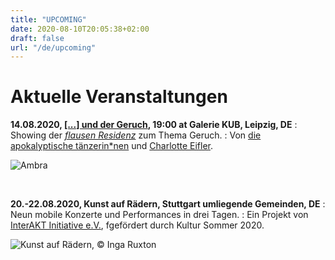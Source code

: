 ```yaml
---
title: "UPCOMING"
date: 2020-08-10T20:05:38+02:00
draft: false
url: "/de/upcoming"
---
```


# Aktuelle Veranstaltungen 

**14.08.2020, [[...] und der Geruch](https://flausen.plus/residenz/50-prometheus-und-der-geruch/), 19:00 at Galerie KUB, Leipzig, DE**
:   Showing der [*flausen Residenz*](https://flausen.plus/residenz) zum Thema Geruch.
:   Von [die apokalyptische tänzerin*nen](https://www.apocalypse.dance/) und [Charlotte Eifler](http://charlotteeifler.works/).  

![Ambra](/upcoming/ambra.png)

&nbsp;

**20.-22.08.2020, Kunst auf Rädern, Stuttgart umliegende Gemeinden, DE**
:   Neun mobile Konzerte und Performances in drei Tagen. 
:   Ein Projekt von [InterAKT Initiative e.V.](https://interakt-initiative.com/), fgefördert durch Kultur Sommer 2020.

![Kunst auf Rädern, © Inga Ruxton](/upcoming/kur.gif)